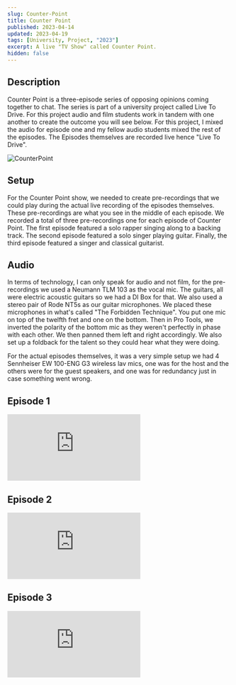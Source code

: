 ```yaml
---
slug: Counter-Point
title: Counter Point
published: 2023-04-14
updated: 2023-04-19
tags: [University, Project, "2023"]
excerpt: A live "TV Show" called Counter Point.
hidden: false
---
```


<script>
  import CounterPoint from "./Counter-Point-Episode-1.webp?w=500;700;900;1200;1600&avif&srcset"
</script>

## Description

Counter Point is a three-episode series of opposing opinions coming together to chat. The series is part of a university project called Live To Drive. For this project audio and film students work in tandem with one another to create the outcome you will see below. For this project, I mixed the audio for episode one and my fellow audio students mixed the rest of the episodes. The Episodes themselves are recorded live hence "Live To Drive".

<img srcset={CounterPoint} alt="CounterPoint" />

## Setup

For the Counter Point show, we needed to create pre-recordings that we could play during the actual live recording of the episodes themselves. These pre-recordings are what you see in the middle of each episode. We recorded a total of three pre-recordings one for each episode of Counter Point. The first episode featured a solo rapper singing along to a backing track. The second episode featured a solo singer playing guitar. Finally, the third episode featured a singer and classical guitarist.

## Audio

In terms of technology, I can only speak for audio and not film, for the pre-recordings we used a Neumann TLM 103 as the vocal mic. The guitars, all were electric acoustic guitars so we had a DI Box for that. We also used a stereo pair of Rode NT5s as our guitar microphones. We placed these microphones in what's called "The Forbidden Technique". You put one mic on top of the twelfth fret and one on the bottom. Then in Pro Tools, we inverted the polarity of the bottom mic as they weren't perfectly in phase with each other. We then panned them left and right accordingly. We also set up a foldback for the talent so they could hear what they were doing.

For the actual episodes themselves, it was a very simple setup we had 4 Sennheiser EW 100-ENG G3 wireless lav mics, one was for the host and the others were for the guest speakers, and one was for redundancy just in case something went wrong.

## Episode 1

<iframe class="youtube" src="https://www.youtube-nocookie.com/embed/L4Kx_xvajBU" title="YouTube video player" frameborder="0" allowfullscreen></iframe>

## Episode 2

<iframe class="youtube" src="https://www.youtube-nocookie.com/embed/IVJVYiyHtms" title="YouTube video player" frameborder="0" allowfullscreen></iframe>

## Episode 3

<iframe class="youtube" src="https://www.youtube-nocookie.com/embed/tgRpVTSV9h8" title="YouTube video player" frameborder="0" allowfullscreen></iframe>

<br/>
